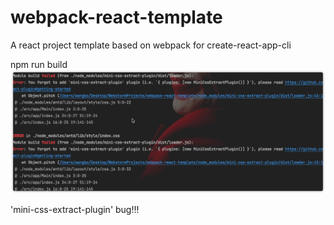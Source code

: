 # webpack-react-template
A react project template based on webpack for create-react-app-cli


npm run build
![img.png](./questions/mini-css-extract-plugin.png)

'mini-css-extract-plugin' bug!!!